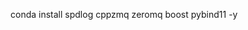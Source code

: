 <!--
 Copyright (c) 2024 Yihuai Gao
 
 This software is released under the MIT License.
 https://opensource.org/licenses/MIT
-->

conda install spdlog cppzmq zeromq boost pybind11 -y